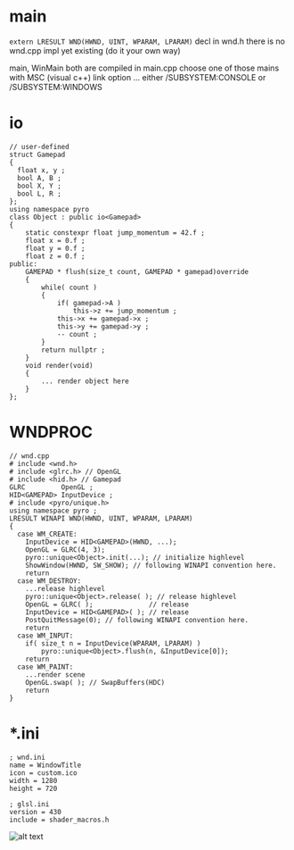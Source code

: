 # main
```extern LRESULT WND(HWND, UINT, WPARAM, LPARAM)``` 
decl in wnd.h
there is no wnd.cpp impl yet existing (do it your own way)

main, WinMain both are compiled in main.cpp
choose one of those mains with MSC (visual c++) link option
	... either /SUBSYSTEM:CONSOLE or /SUBSYSTEM:WINDOWS
# io
``` 
// user-defined
struct Gamepad
{
  float x, y ;
  bool A, B ;
  bool X, Y ;
  bool L, R ;
};
using namespace pyro
class Object : public io<Gamepad>
{
	static constexpr float jump_momentum = 42.f ;
	float x = 0.f ;
	float y = 0.f ;
	float z = 0.f ;
public:
	GAMEPAD * flush(size_t count, GAMEPAD * gamepad)override
	{
		while( count )
		{
			if( gamepad->A )
				this->z += jump_momentum ;
			this->x += gamepad->x ;
			this->y += gamepad->y ;
			-- count ;
		}
		return nullptr ;
	}
	void render(void)
	{
		... render object here
	}
};
``` 
# WNDPROC

``` 
// wnd.cpp
# include <wnd.h>
# include <glrc.h> // OpenGL
# include <hid.h> // Gamepad
GLRC         OpenGL ;
HID<GAMEPAD> InputDevice ;
# include <pyro/unique.h>
using namespace pyro ;
LRESULT WINAPI WND(HWND, UINT, WPARAM, LPARAM)
{
  case WM_CREATE:
    InputDevice = HID<GAMEPAD>(HWND, ...);
    OpenGL = GLRC(4, 3);
    pyro::unique<Object>.init(...); // initialize highlevel
    ShowWindow(HWND, SW_SHOW); // following WINAPI convention here.
    return
  case WM_DESTROY:
    ...release highlevel
    pyro::unique<Object>.release( ); // release highlevel
    OpenGL = GLRC( );              // release
    InputDevice = HID<GAMEPAD>( ); // release
    PostQuitMessage(0); // following WINAPI convention here.
    return
  case WM_INPUT:
    if( size_t n = InputDevice(WPARAM, LPARAM) )
    	pyro::unique<Object>.flush(n, &InputDevice[0]);
    return
  case WM_PAINT:
    ...render scene
    OpenGL.swap( ); // SwapBuffers(HDC)
    return
}
```
# *.ini
``` 
; wnd.ini
name = WindowTitle
icon = custom.ico
width = 1280
height = 720
``` 

``` 
; glsl.ini
version = 430
include = shader_macros.h
``` 
![alt text](https://repository-images.githubusercontent.com/197114287/6509fe00-a804-11e9-829c-e87bcc9644dc "Pyro Logo")
